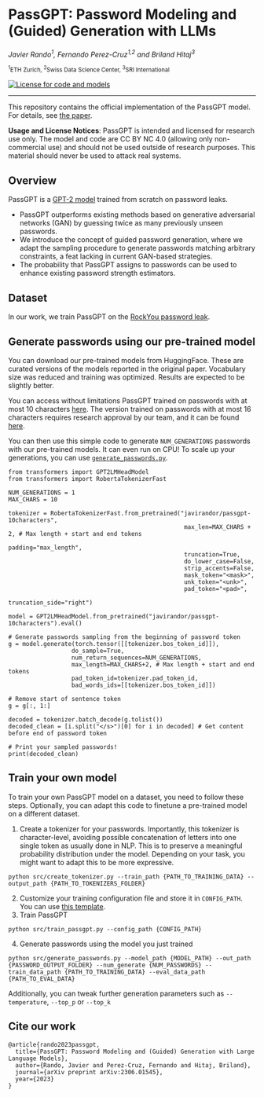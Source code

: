 # PassGPT: Password Modeling and (Guided) Generation with LLMs

_Javier Rando<sup>1</sup>, Fernando Perez-Cruz<sup>1,2</sup> and Briland Hitaj<sup>3</sup>_

<sup><sup>1</sup>ETH Zurich, <sup>2</sup>Swiss Data Science Center, <sup>3</sup>SRI International</sup>

[![License for code and models](https://img.shields.io/badge/Code%20and%20Models%20License-CC%20By%20NC%204.0-yellow)](https://github.com/javirandor/passbert/blob/main/LICENSE)

-----------

This repository contains the official implementation of the PassGPT model. For details, see [the paper](https://arxiv.org/abs/2306.01545).

**Usage and License Notices**: PassGPT is intended and licensed for research use only. The model and code are CC BY NC 4.0 (allowing only non-commercial use) and should not be used outside of research purposes. This material should never be used to attack real systems.

## Overview
PassGPT is a [GPT-2 model](https://huggingface.co/docs/transformers/model_doc/gpt2) trained from scratch on password leaks.
* PassGPT outperforms existing methods based on generative adversarial networks (GAN) by guessing twice as many previously unseen passwords.
* We introduce the concept of guided password generation, where we adapt the sampling procedure to generate passwords matching arbitrary constraints, a feat lacking in current GAN-based strategies. 
* The probability that PassGPT assigns to passwords can be used to enhance existing password strength estimators.

## Dataset
In our work, we train PassGPT on the [RockYou password leak](https://wiki.skullsecurity.org/index.php/Passwords).

## Generate passwords using our pre-trained model
You can download our pre-trained models from HuggingFace. These are curated versions of the models reported in the original paper. Vocabulary size was reduced and training was optimized. Results are expected to be slightly better.

You can access without limitations PassGPT trained on passwords with at most 10 characters [here](https://huggingface.co/javirandor/passgpt-10characters/). The version trained on passwords with at most 16 characters requires research approval by our team, and it can be found [here](https://huggingface.co/javirandor/passgpt-16characters/). 

You can then use this simple code to generate `NUM_GENERATIONS` passwords with our pre-trained models. It can even run on CPU! To scale up your generations, you can use [`generate_passwords.py`](https://github.com/javirandor/passgpt/blob/main/src/generate_passwords.py).

```
from transformers import GPT2LMHeadModel
from transformers import RobertaTokenizerFast

NUM_GENERATIONS = 1
MAX_CHARS = 10

tokenizer = RobertaTokenizerFast.from_pretrained("javirandor/passgpt-10characters",
                                                  max_len=MAX_CHARS + 2, # Max length + start and end tokens
                                                  padding="max_length", 
                                                  truncation=True,
                                                  do_lower_case=False,
                                                  strip_accents=False,
                                                  mask_token="<mask>",
                                                  unk_token="<unk>",
                                                  pad_token="<pad>",
                                                  truncation_side="right")

model = GPT2LMHeadModel.from_pretrained("javirandor/passgpt-10characters").eval()

# Generate passwords sampling from the beginning of password token
g = model.generate(torch.tensor([[tokenizer.bos_token_id]]),
                  do_sample=True,
                  num_return_sequences=NUM_GENERATIONS,
                  max_length=MAX_CHARS+2, # Max length + start and end tokens
                  pad_token_id=tokenizer.pad_token_id,
                  bad_words_ids=[[tokenizer.bos_token_id]])

# Remove start of sentence token
g = g[:, 1:]

decoded = tokenizer.batch_decode(g.tolist())
decoded_clean = [i.split("</s>")[0] for i in decoded] # Get content before end of password token

# Print your sampled passwords!
print(decoded_clean)
```

## Train your own model

To train your own PassGPT model on a dataset, you need to follow these steps. Optionally, you can adapt this code to finetune a pre-trained model on a different dataset.

1. Create a tokenizer for your passwords. Importantly, this tokenizer is character-level, avoiding possible concatenation of letters into one single token as usually done in NLP. This is to preserve a meaningful probability distribution under the model. Depending on your task, you might want to adapt this to be more expressive.
```
python src/create_tokenizer.py --train_path {PATH_TO_TRAINING_DATA} --output_path {PATH_TO_TOKENIZERS_FOLDER}
```
2. Customize your training configuration file and store it in `CONFIG_PATH`. You can use [this template](https://github.com/javirandor/passbert/blob/main/configs/passgpt-16chars.yaml).
3. Train PassGPT
```
python src/train_passgpt.py --config_path {CONFIG_PATH}
```
4. Generate passwords using the model you just trained
```
python src/generate_passwords.py --model_path {MODEL_PATH} --out_path {PASSWORD_OUTPUT_FOLDER} --num_generate {NUM_PASSWORDS} --train_data_path {PATH_TO_TRAINING_DATA} --eval_data_path {PATH_TO_EVAL_DATA}
```
Additionally, you can tweak further generation parameters such as `--temperature`, `--top_p` or `--top_k`

## Cite our work
```
@article{rando2023passgpt,
  title={PassGPT: Password Modeling and (Guided) Generation with Large Language Models},
  author={Rando, Javier and Perez-Cruz, Fernando and Hitaj, Briland},
  journal={arXiv preprint arXiv:2306.01545},
  year={2023}
}
```
